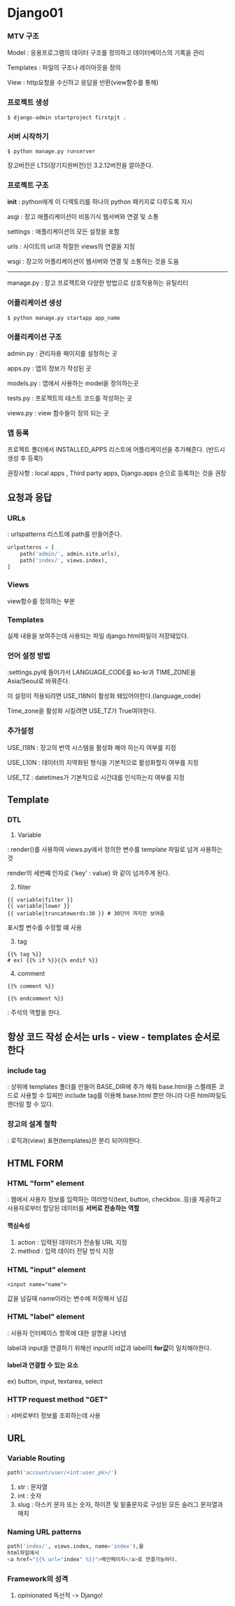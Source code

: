 # Django01

### MTV 구조

Model : 응용프로그램의 데이터 구조를 정의하고 데이터베이스의 기록을 관리

Templates : 파일의 구조나 레이아웃을 정의

View : http요청을 수신하고 응답을 반환(view함수를 통해)

### 프로젝트 생성

```shell
$ django-admin startproject firstpjt .
```

### 서버 시작하기

```shell
$ python manage.py runserver
```

장고버전은 LTS(장기지원버전)인 3.2.12버전을 깔아준다.

### 프로젝트 구조

__init__ : python에게 이 디렉토리를 하나의 python 패키지로 다루도록 지시

asgi : 장고 애플리케이션이 비동기식 웹서버와 연결 및 소통

settings : 애플리케이션의 모든 설정을 포함

urls : 사이트의 url과 적절한 views의 연결을 지정

wsgi : 장고의 어플리케이션이 웹서버와 연결 및 소통하는 것을 도움

---------------

manage.py : 장고 프로젝트와 다양한 방법으로 상호작용하는 유틸리티

### 어플리케이션 생성

```shell
$ python manage.py startapp app_name
```

### 어플리케이션 구조

admin.py : 관리자용 페이지를 설정하는 곳

apps.py : 앱의 정보가 작성된 곳

models.py : 앱에서 사용하는 model을 정의하는곳

tests.py : 프로젝트의 테스트 코드를 작성하는 곳

views.py : view 함수들이 정의 되는 곳

### 앱 등록

프로젝트 폴더에서 INSTALLED_APPS 리스트에 어플리케이션을 추가해준다. (반드시 생성 후 등록!)

권장사항 : local apps , Third party apps, Django.apps 순으로 등록하는 것을 권장

## 요청과 응답

### URLs

: urlspatterns 리스트에 path를 만들어준다.

```python
urlpatterns = [
	path('admin/', admin.site.urls),
	path('index/', views.index),
]
```

### Views

view함수를 정의하는 부분

### Templates

실제 내용을 보여주는데 사용되는 파일 django.html파일이 저장돼있다.

### 언어 설정 방법

:settings.py에 들어가서 LANGUAGE_CODE를 ko-kr과 TIME_ZONE을 Asia/Seoul로 바꿔준다.

이 설정이 적용되려면 USE_I18N이 활성화 돼있어야한다.(language_code)

Time_zone을 활성화 시킬려면 USE_TZ가 True여야한다.

### 추가설정

USE_I18N : 장고의 번역 시스템을 활성화 해야 하는지 여부를 지정

USE_L10N : 데이터의 지역화된 형식을 기본적으로 활성화할지 여부를 지정

USE_TZ : datetimes가 기본적으로 시간대를 인식하는지 여부를 지정

## Template

### DTL

1. Variable

: render()를 사용하여 views.py에서 정의한 변수를 template 파일로 넘겨 사용하는것

render의 세번쨰 인자로 {'key' : value} 와 같이 넘겨주게 된다.

2. filter

```django
{{ variable|filter }}
{{ variable|lower }}
{{ variable|truncatewords:30 }} # 30단어 까지만 보여줌
```

표시할 변수를 수정할 떄 사용

3. tag

```django
{{% tag %}}
# ex) {{% if %}}{{% endif %}}
```

4. comment

```django
{{% comment %}}

{{% endcomment %}}
```

: 주석의 역할을 한다.

## 항상 코드 작성 순서는 urls - view - templates 순서로 한다

### include tag

: 상위에 templates 폴더를 만들어 BASE_DIR에 추가 해줘 base.html을 스켈레톤 코드로 사용할 수 있찌만 include tag를 이용해 base.html 뿐만 아니라 다른 html파일도 렌더링 할 수 있다.



### 장고의 설계 철학

: 로직과(view) 표현(templates)은 분리 되어야한다.



## HTML FORM

### HTML "form" element

: 웹에서 사용자 정보를 입력하는 여러방식(text, button, checkbox..등)을 제공하고 사용자로부터 할당된 데이터를 **서버로 전송하는 역할**  

#### 핵심속성

1. action : 입력된 데이터가 전송될 URL 지정
2. method : 입력 데이터 전달 방식 지정

### HTML "input" element

```django
<input name="name">
```

값을 넘길때 name이라는 변수에 저장해서 넘김

### HTML "label" element

: 사용자 인터페이스 항목에 대한 설명을 나타냄

label과 input을 연결하기 위해선 input의 id값과 label의 **for값**이 일치해야한다.

#### label과 연결할 수 있는 요소

ex) button, input, textarea, select

### HTTP request method "GET" 

: 서버로부터 정보를 조회하는데 사용

## URL

### Variable Routing

```python
path('account/user/<int:user_pk>/')
```

1. str : 문자열
2. int : 숫자
3. slug : 아스키 문자 또는 숫자, 하이픈 및 밑줄문자로 구성된 모든 슬러그 문자열과 매치

### Naming URL patterns

```python
path('index/', views.index, name='index'),을
html파일에서
<a href="{{% url="index" %}}">메인페이지</a>로 연결가능하다.
```



### Framework의 성격

1. opinionated 독선적 -> Django!

   